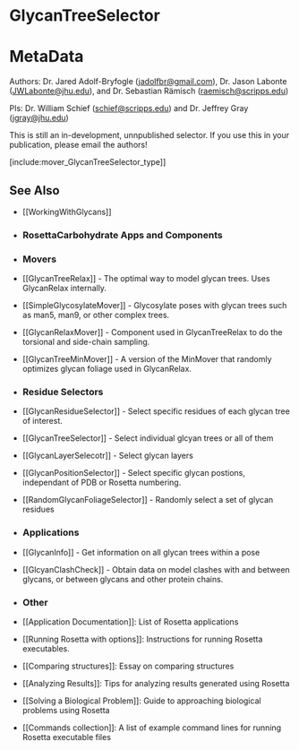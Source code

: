 GlycanTreeSelector
==================

MetaData
========

Authors: Dr. Jared Adolf-Bryfogle (jadolfbr@gmail.com), Dr. Jason Labonte (JWLabonte@jhu.edu), and Dr. Sebastian Rämisch (raemisch@scripps.edu)

PIs: Dr. William Schief (schief@scripps.edu) and Dr. Jeffrey Gray (jgray@jhu.edu)

This is still an in-development, unnpublished selector.  If you use this in your publication, please email the authors!




[include:mover_GlycanTreeSelector_type]]


## See Also
- [[WorkingWithGlycans]]

- ### RosettaCarbohydrate Apps and Components
 - ### Movers
 - [[GlycanTreeRelax]] - The optimal way to model glycan trees.  Uses GlycanRelax internally.
 - [[SimpleGlycosylateMover]] - Glycosylate poses with glycan trees such as man5, man9, or other complex trees.  
 - [[GlycanRelaxMover]] - Component used in GlycanTreeRelax to do the torsional and side-chain sampling.
 - [[GlycanTreeMinMover]] - A version of the MinMover that randomly optimizes glycan foliage used in GlycanRelax.

- ### Residue Selectors
 - [[GlycanResidueSelector]] - Select specific residues of each glycan tree of interest.
 - [[GlycanTreeSelector]] - Select individual glcyan trees or all of them
 - [[GlycanLayerSelecotr]] - Select glycan layers
 - [[GlycanPositionSelector]] - Select specific glycan postions, independant of PDB or Rosetta numbering.
 - [[RandomGlycanFoliageSelector]] - Randomly select a set of glycan residues 

- ### Applications
 - [[GlycanInfo]] - Get information on all glycan trees within a pose
 - [[GlcyanClashCheck]] - Obtain data on model clashes with and between glycans, or between glycans and other protein chains.


- ### Other
 - [[Application Documentation]]: List of Rosetta applications
 - [[Running Rosetta with options]]: Instructions for running Rosetta executables.
 - [[Comparing structures]]: Essay on comparing structures
 - [[Analyzing Results]]: Tips for analyzing results generated using Rosetta
 - [[Solving a Biological Problem]]: Guide to approaching biological problems using Rosetta
 - [[Commands collection]]: A list of example command lines for running Rosetta executable files
